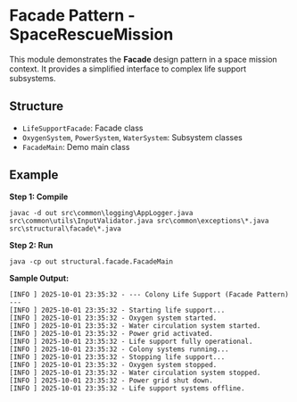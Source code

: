 # Facade Pattern - SpaceRescueMission

This module demonstrates the **Facade** design pattern in a space mission context. It provides a simplified interface to complex life support subsystems.

## Structure
- `LifeSupportFacade`: Facade class
- `OxygenSystem`, `PowerSystem`, `WaterSystem`: Subsystem classes
- `FacadeMain`: Demo main class

## Example

**Step 1: Compile**
```shell
javac -d out src\common\logging\AppLogger.java src\common\utils\InputValidator.java src\common\exceptions\*.java src\structural\facade\*.java
```

**Step 2: Run**
```shell
java -cp out structural.facade.FacadeMain
```

**Sample Output:**
```
[INFO ] 2025-10-01 23:35:32 - --- Colony Life Support (Facade Pattern) ---
[INFO ] 2025-10-01 23:35:32 - Starting life support...
[INFO ] 2025-10-01 23:35:32 - Oxygen system started.
[INFO ] 2025-10-01 23:35:32 - Water circulation system started.
[INFO ] 2025-10-01 23:35:32 - Power grid activated.
[INFO ] 2025-10-01 23:35:32 - Life support fully operational.
[INFO ] 2025-10-01 23:35:32 - Colony systems running...
[INFO ] 2025-10-01 23:35:32 - Stopping life support...
[INFO ] 2025-10-01 23:35:32 - Oxygen system stopped.
[INFO ] 2025-10-01 23:35:32 - Water circulation system stopped.
[INFO ] 2025-10-01 23:35:32 - Power grid shut down.
[INFO ] 2025-10-01 23:35:32 - Life support systems offline.
```
